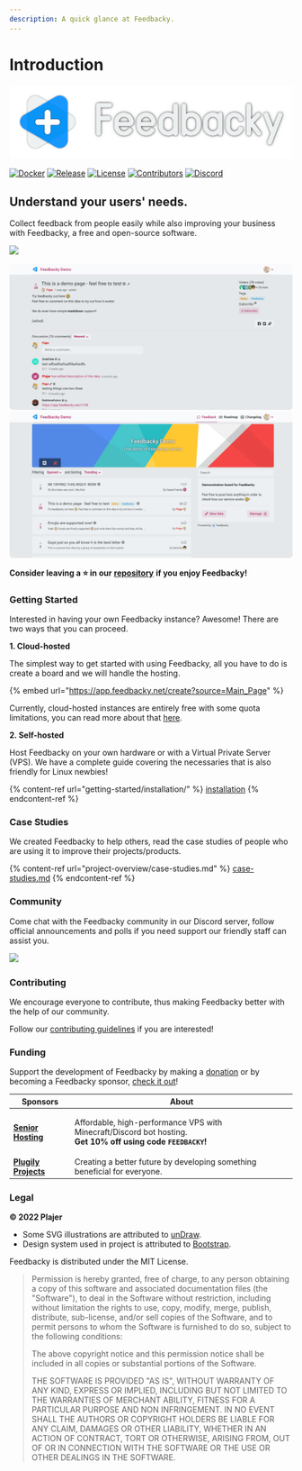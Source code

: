 ```yaml
---
description: A quick glance at Feedbacky.
---
```


# Introduction

![](.gitbook/assets/header.png)

[![Docker](https://img.shields.io/static/v1?style=for-the-badge\&logoColor=white\&logo=Docker\&label=\&message=DOCKER%20HUB\&color=0db7ed)](https://hub.docker.com/u/plajer) [![Release](https://img.shields.io/github/v/release/feedbacky-project/app?include\_prereleases\&style=for-the-badge\&labelColor=ecf0f1\&color=007bff)](https://github.com/feedbacky-project/app/releases) [![License](https://img.shields.io/github/license/feedbacky-project/app.svg?style=for-the-badge\&labelColor=ecf0f1\&color=007bff)](https://github.com/feedbacky-project/app/blob/master/LICENSE.txt) [![Contributors](https://img.shields.io/github/contributors/feedbacky-project/app.svg?style=for-the-badge\&labelColor=ecf0f1\&color=007bff)](https://github.com/feedbacky-project/app/graphs/contributors) [![Discord](https://img.shields.io/discord/614568773940150288?style=for-the-badge\&logoColor=white\&logo=Discord\&labelColor=5865F2\&color=5865F2)](https://discord.com/invite/6qCnKh5)

## Understand your users' needs.

Collect feedback from people easily while also improving your business with Feedbacky, a free and open-source software.

![](https://files.gitbook.com/v0/b/gitbook-x-prod.appspot.com/o/spaces%2FN9oapin8j8o5U1vazEdZ%2Fuploads%2FZau0nSsWF4lRfcYqG3PP%2Fpromo3.png?alt=media)

![](.gitbook/assets/promo1.png) ![](.gitbook/assets/promo2.png)

**​Consider leaving a ⭐️ in our** [**repository**](https://github.com/feedbacky-project/app) **if you enjoy Feedbacky!**

### Getting Started

Interested in having your own Feedbacky instance? Awesome! There are two ways that you can proceed.

**1. Cloud-hosted**

The simplest way to get started with using Feedbacky, all you have to do is create a board and we will handle the hosting.

{% embed url="https://app.feedbacky.net/create?source=Main_Page" %}

Currently, cloud-hosted instances are entirely free with some quota limitations, you can read more about that [here](https://feedbacky.net/#pricing).

**2. Self-hosted**

Host Feedbacky on your own hardware or with a Virtual Private Server (VPS). We have a complete guide covering the necessaries that is also friendly for Linux newbies!

{% content-ref url="getting-started/installation/" %}
[installation](getting-started/installation/)
{% endcontent-ref %}

### Case Studies

We created Feedbacky to help others, read the case studies of people who are using it to improve their projects/products.

{% content-ref url="project-overview/case-studies.md" %}
[case-studies.md](project-overview/case-studies.md)
{% endcontent-ref %}

### Community

Come chat with the Feedbacky community in our Discord server, follow official announcements and polls if you need support our friendly staff can assist you.

![](https://invidget.switchblade.xyz/6qCnKh5)

### **Contributing**

We encourage everyone to contribute, thus making Feedbacky better with the help of our community.

Follow our [contributing guidelines](https://github.com/feedbacky-project/app/blob/master/CONTRIBUTING.md) if you are interested!

### Funding

Support the development of Feedbacky by making a [donation](./#donating) or by becoming a Feedbacky sponsor, [check it out](project-overview/donating.md#sponsoring)!

| Sponsors                                                            | About                                                                                                                                          |
| ------------------------------------------------------------------- | ---------------------------------------------------------------------------------------------------------------------------------------------- |
| [**Senior Hosting**](https://billing.senior-host.com/link.php?id=1) | <p>Affordable, high-performance VPS with Minecraft/Discord bot hosting.<br><strong>Get 10% off using code <code>FEEDBACKY</code>!</strong></p> |
| [**Plugily Projects**](https://plugily.xyz/?source=Feedbacky)       | Creating a better future by developing something beneficial for everyone.                                                                      |

### Legal

**© 2022 Plajer**

* Some SVG illustrations are attributed to [unDraw](https://undraw.co).
* Design system used in project is attributed to [Bootstrap](https://getbootstrap.com).

Feedbacky is distributed under the MIT License.

> Permission is hereby granted, free of charge, to any person obtaining a copy of this software and associated documentation files (the "Software"), to deal in the Software without restriction, including without limitation the rights to use, copy, modify, merge, publish, distribute, sub-license, and/or sell copies of the Software, and to permit persons to whom the Software is furnished to do so, subject to the following conditions:
>
> The above copyright notice and this permission notice shall be included in all copies or substantial portions of the Software.
>
> THE SOFTWARE IS PROVIDED "AS IS", WITHOUT WARRANTY OF ANY KIND, EXPRESS OR IMPLIED, INCLUDING BUT NOT LIMITED TO THE WARRANTIES OF MERCHANT ABILITY, FITNESS FOR A PARTICULAR PURPOSE AND NON INFRINGEMENT. IN NO EVENT SHALL THE AUTHORS OR COPYRIGHT HOLDERS BE LIABLE FOR ANY CLAIM, DAMAGES OR OTHER LIABILITY, WHETHER IN AN ACTION OF CONTRACT, TORT OR OTHERWISE, ARISING FROM, OUT OF OR IN CONNECTION WITH THE SOFTWARE OR THE USE OR OTHER DEALINGS IN THE SOFTWARE.
